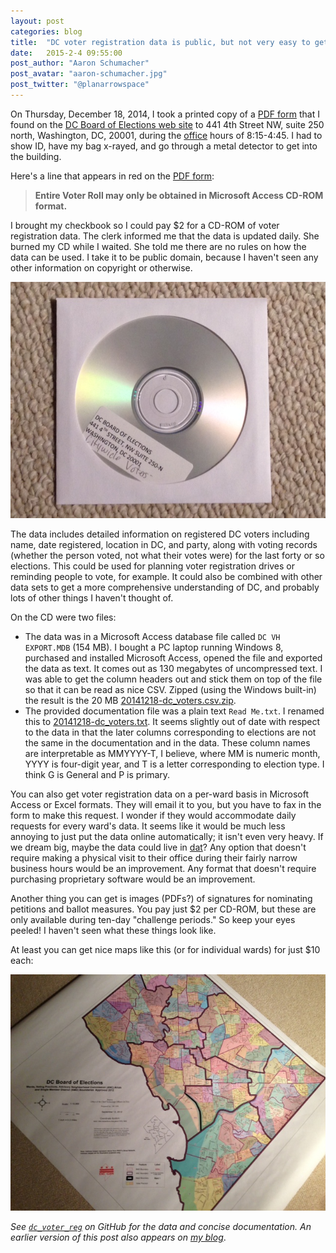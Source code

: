```yaml
---
layout: post
categories: blog
title:  "DC voter registration data is public, but not very easy to get"
date:   2015-2-4 09:55:00
post_author: "Aaron Schumacher"
post_avatar: "aaron-schumacher.jpg"
post_twitter: "@planarrowspace"
---
```


On Thursday, December 18, 2014, I took a printed copy of a [PDF form](http://www.dcboee.org/pdf_files/Data_Request_Form.pdf) that I found on the [DC Board of Elections web site](http://www.dcboee.org/) to 441 4th Street NW, suite 250 north, Washington, DC, 20001, during the [office](https://www.dcboee.org/contactus/index.asp) hours of 8:15-4:45. I had to show ID, have my bag x-rayed, and go through a metal detector to get into the building.

Here's a line that appears in red on the [PDF form](http://www.dcboee.org/pdf_files/Data_Request_Form.pdf):

> **Entire Voter Roll may only be obtained in Microsoft Access CD-ROM format.**

<!--more-->

I brought my checkbook so I could pay $2 for a CD-ROM of voter registration data. The clerk informed me that the data is updated daily. She burned my CD while I waited. She told me there are no rules on how the data can be used. I take it to be public domain, because I haven't seen any other information on copyright or otherwise.

![](/images/blog/images/2014-12-22/cd.jpg)

The data includes detailed information on registered DC voters including name, date registered, location in DC, and party, along with voting records (whether the person voted, not what their votes were) for the last forty or so elections. This could be used for planning voter registration drives or reminding people to vote, for example. It could also be combined with other data sets to get a more comprehensive understanding of DC, and probably lots of other things I haven't thought of.

On the CD were two files:

 * The data was in a Microsoft Access database file called `DC VH EXPORT.MDB` (154 MB). I bought a PC laptop running Windows 8, purchased and installed Microsoft Access, opened the file and exported the data as text. It comes out as 130 megabytes of uncompressed text. I was able to get the column headers out and stick them on top of the file so that it can be read as nice CSV. Zipped (using the Windows built-in) the result is the 20 MB [20141218-dc_voters.csv.zip](https://github.com/ajschumacher/dc_voter_reg/blob/master/20141218-dc_voters.csv.zip).
 * The provided documentation file was a plain text `Read Me.txt`. I renamed this to [20141218-dc_voters.txt](https://github.com/ajschumacher/dc_voter_reg/blob/master/20141218-dc_voters.txt). It seems slightly out of date with respect to the data in that the later columns corresponding to elections are not the same in the documentation and in the data. These column names are interpretable as MMYYYY-T, I believe, where MM is numeric month, YYYY is four-digit year, and T is a letter corresponding to election type. I think G is General and P is primary.

You can also get voter registration data on a per-ward basis in Microsoft Access or Excel formats. They will email it to you, but you have to fax in the form to make this request. I wonder if they would accommodate daily requests for every ward's data. It seems like it would be much less annoying to just put the data online automatically; it isn't even very heavy. If we dream big, maybe the data could live in [dat](http://dat-data.com/)? Any option that doesn't require making a physical visit to their office during their fairly narrow business hours would be an improvement. Any format that doesn't require purchasing proprietary software would be an improvement.

Another thing you can get is images (PDFs?) of signatures for nominating petitions and ballot measures. You pay just $2 per CD-ROM, but these are only available during ten-day "challenge periods." So keep your eyes peeled! I haven't seen what these things look like.

At least you can get nice maps like this (or for individual wards) for just $10 each:

![](/images/blog/images/2014-12-22/map.jpg)

*See [`dc_voter_reg`](https://github.com/ajschumacher/dc_voter_reg) on GitHub for the data and concise documentation. An earlier version of this post also appears on [my blog](http://planspace.org/20141220-dc_voter_registration_data/)*.
